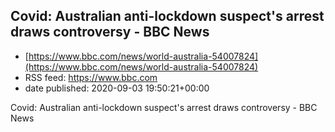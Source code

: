 ## Covid: Australian anti-lockdown suspect's arrest draws controversy - BBC News
 - [https://www.bbc.com/news/world-australia-54007824](https://www.bbc.com/news/world-australia-54007824)
 - RSS feed: https://www.bbc.com
 - date published: 2020-09-03 19:50:21+00:00

Covid: Australian anti-lockdown suspect's arrest draws controversy - BBC News

